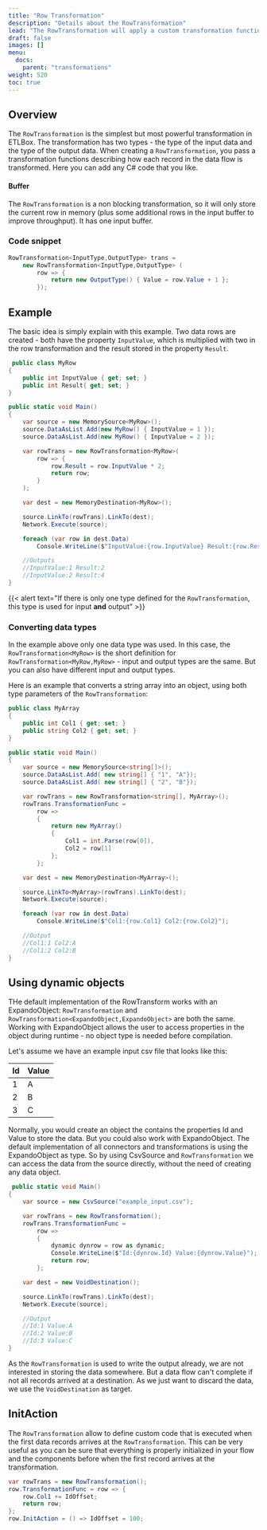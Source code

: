 ```yaml
---
title: "Row Transformation"
description: "Details about the RowTransformation"
lead: "The RowTransformation will apply a custom transformation function to each row of incoming data. This transformation is useful in many scenarios, as it allows you to apply any .NET code to your data."
draft: false
images: []
menu:
  docs:
    parent: "transformations"
weight: 520
toc: true
---
```


## Overview

The `RowTransformation` is the simplest but most powerful transformation in ETLBox. The transformation has two types - the type of the input data and the type of the output data. When creating a `RowTransformation`, you pass a transformation functions describing how each record in the data flow is transformed. Here you can add any C# code that you like.

#### Buffer

The `RowTransformation` is a non blocking transformation, so it will only store the current row in memory (plus some additional rows in the input buffer to improve throughput). It has one input buffer.

### Code snippet

```C#
RowTransformation<InputType,OutputType> trans =
    new RowTransformation<InputType,OutputType> (
        row => {
            return new OutputType() { Value = row.Value + 1 };
        });
```

## Example

The basic idea is simply explain with this example. Two data rows are created - both have the property `InputValue`, which is multiplied with two in the row transformation and the result stored in the property `Result`.

```C#
 public class MyRow
{
    public int InputValue { get; set; }
    public int Result{ get; set; }
}

public static void Main()
{
    var source = new MemorySource<MyRow>();
    source.DataAsList.Add(new MyRow() { InputValue = 1 });
    source.DataAsList.Add(new MyRow() { InputValue = 2 });

    var rowTrans = new RowTransformation<MyRow>(
        row => {
            row.Result = row.InputValue * 2;
            return row;
        }
    );

    var dest = new MemoryDestination<MyRow>();

    source.LinkTo(rowTrans).LinkTo(dest);
    Network.Execute(source);

    foreach (var row in dest.Data)
        Console.WriteLine($"InputValue:{row.InputValue} Result:{row.Result}");

    //Outputs
    //InputValue:1 Result:2
    //InputValue:2 Result:4
}
```

{{< alert text="If there is only one type defined for the <code>RowTransformation</code>, this type is used for input <b>and</b> output" >}}

### Converting data types

In the example above only one data type was used. In this case, the `RowTransformation<MyRow>` is the short definition for `RowTransformation<MyRow,MyRow>` - input and output types are the same. But you can also have different input and output types.

Here is an example that converts a string array into an object, using both type parameters of the `RowTransformation`:

```C#
public class MyArray
{
    public int Col1 { get; set; }
    public string Col2 { get; set; }
}

public static void Main()
{
    var source = new MemorySource<string[]>();
    source.DataAsList.Add( new string[] { "1", "A"});
    source.DataAsList.Add( new string[] { "2", "B"});

    var rowTrans = new RowTransformation<string[], MyArray>();
    rowTrans.TransformationFunc =
        row =>
        {
            return new MyArray()
            {
                Col1 = int.Parse(row[0]),
                Col2 = row[1]
            };
        };

    var dest = new MemoryDestination<MyArray>();

    source.LinkTo<MyArray>(rowTrans).LinkTo(dest);
    Network.Execute(source);

    foreach (var row in dest.Data)
        Console.WriteLine($"Col1:{row.Col1} Col2:{row.Col2}");

    //Output
    //Col1:1 Col2:A
    //Col1:2 Col2:B
}
```

## Using dynamic objects

THe default implementation of the RowTransform works with an ExpandoObject: `RowTransformation` and `RowTransformation<ExpandoObject,ExpandoObject>` are both the same. Working with ExpandoObject allows the user to access properties in the object during runtime - no object type is needed before compilation.

Let's assume we have an example input csv file that looks like this:

Id|Value
--|---------------
1 |A
2 |B
3 |C

Normally, you would create an object the contains the properties Id and Value to store the data. But you could also work with ExpandoObject. The default implementation of all connectors and transformations is using the ExpandoObject as type. So by using CsvSource and `RowTransformation` we can access the data from the source directly, without the need of creating any data object.

```C#
 public static void Main()
{
    var source = new CsvSource("example_input.csv");

    var rowTrans = new RowTransformation();
    rowTrans.TransformationFunc =
        row =>
        {
            dynamic dynrow = row as dynamic;
            Console.WriteLine($"Id:{dynrow.Id} Value:{dynrow.Value}");
            return row;
        };

    var dest = new VoidDestination();

    source.LinkTo(rowTrans).LinkTo(dest);
    Network.Execute(source);

    //Output
    //Id:1 Value:A
    //Id:2 Value:B
    //Id:3 Value:C
}
```

As the `RowTransformation` is used to write the output already, we are not interested in storing the data somewhere. But a data flow can't complete if not all records arrived at a destination. As we just want to discard the data, we use the `VoidDestination` as target.

## InitAction

The `RowTransformation` allow to define custom code that is executed when the first data records arrives at the `RowTransformation`.
This can be very useful as you can be sure that everything is properly initialized in your flow and the components before when the first record arrives at the transformation.

```C#
var rowTrans = new RowTransformation();
row.TransformationFunc = row => {
    row.Col1 += IdOffset;
    return row;
};
row.InitAction = () => IdOffset = 100;
```


